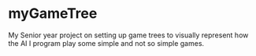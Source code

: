 myGameTree
==========

My Senior year project on setting up game trees to visually represent how the AI I program play some simple and not so simple games.

